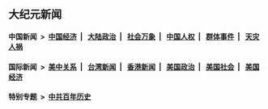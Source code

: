 ## 大纪元新闻

#### 中国新闻 &nbsp;>&nbsp; [中国经济](indexes/ncid283/README.md?03100845) &nbsp;| &nbsp; [大陆政治](indexes/ncid277/README.md?03100845) &nbsp;| &nbsp; [社会万象](indexes/ncid282/README.md?03100845) &nbsp;| &nbsp; [中国人权](indexes/ncid278/README.md?03100845) &nbsp;| &nbsp; [群体事件](indexes/ncid279/README.md?03100845) &nbsp;| &nbsp; [天灾人祸](indexes/ncid280/README.md?03100845)

#### 国际新闻 &nbsp;>&nbsp; [美中关系](indexes/nf1412576/README.md?03100845) &nbsp;| &nbsp; [台湾新闻](indexes/ncid1349361/README.md?03100845) &nbsp;| &nbsp; [香港新闻](indexes/ncid1349362/README.md?03100845) &nbsp;| &nbsp; [美国政治](indexes/ncid1078159/README.md?03100845) &nbsp;| &nbsp; [美国社会](indexes/ncid1078160/README.md?03100845) &nbsp;| &nbsp; [美国经济](indexes/ncid1078158/README.md?03100845)

#### 特别专题 &nbsp;>&nbsp; [中共百年历史](https://github.com/epoch-news/epoch-special/blob/master/README.md?03100845)  
